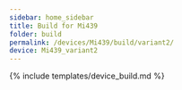 ```yaml
---
sidebar: home_sidebar
title: Build for Mi439
folder: build
permalink: /devices/Mi439/build/variant2/
device: Mi439_variant2
---
```

{% include templates/device_build.md %}
